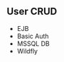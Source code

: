 User CRUD
----------
<ul>
  <li>EJB</li>
  <li>Basic Auth</li>
  <li>MSSQL DB</li>
  <li>Wildfly</li>
<ul>
